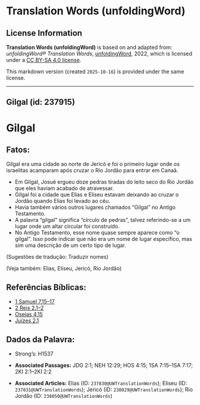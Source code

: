 # Translation Words (unfoldingWord)

## License Information

**Translation Words (unfoldingWord)** is based on and adapted from: _unfoldingWord® Translation Words_, [unfoldingWord](https://unfoldingword.org/utw), 2022, which is licensed under a [CC BY-SA 4.0 license](https://creativecommons.org/licenses/by-sa/4.0/legalcode.en).

This markdown version (created `2025-10-16`) is provided under the same license.



--------------------------------

## Gilgal (id: 237915)

Gilgal
======

Fatos:
------

Gilgal era uma cidade ao norte de Jericó e foi o primeiro lugar onde os israelitas acamparam após cruzar o Rio Jordão para entrar em Canaã.

* Em Gilgal, Josué ergueu doze pedras tiradas do leito seco do Rio Jordão que eles haviam acabado de atravessar.
* Gilgal foi a cidade que Elias e Eliseu estavam deixando ao cruzar o Jordão quando Elias foi levado ao céu.
* Havia também vários outros lugares chamados “Gilgal” no Antigo Testamento.
* A palavra “gilgal” significa “círculo de pedras”, talvez referindo\-se a um lugar onde um altar circular foi construído.
* No Antigo Testamento, esse nome quase sempre aparece como “o gilgal”. Isso pode indicar que não era um nome de lugar específico, mas sim uma descrição de um certo tipo de lugar.

(Sugestões de tradução: Traduzir nomes)

(Veja também: Elias, Eliseu, Jericó, Rio Jordão)

Referências Bíblicas:
---------------------

* [1 Samuel 7\.15–17](https://ref.ly/1Sam7:15-1Sam7:17)
* [2 Reis 2\.1–2](https://ref.ly/2Kgs2:1-2Kgs2:2)
* [Oseias 4\.15](https://ref.ly/Hos4:15)
* [Juízes 2\.1](https://ref.ly/Judg2:1)

Dados da Palavra:
-----------------

* Strong’s: H1537

* **Associated Passages:** JDG 2:1; NEH 12:29; HOS 4:15; 1SA 7:15–1SA 7:17; 2KI 2:1–2KI 2:2
* **Associated Articles:** Elias (ID: `237830@UWTranslationWords`); Eliseu (ID: `237831@UWTranslationWords`); Jericó (ID: `238029@UWTranslationWords`); Rio Jordão (ID: `238050@UWTranslationWords`)

